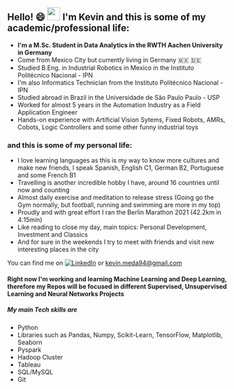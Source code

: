 ## Hello! 😄 <img src="https://raw.githubusercontent.com/MartinHeinz/MartinHeinz/master/wave.gif" width="30px"> I'm Kevin and this is some of my academic/professional life:

* __I'm a M.Sc. Student in Data Analytics in the RWTH Aachen University in Germany__
* Come from Mexico City but currently living in Germany 🇲🇽 🇩🇪 
* Studied B.Eng. in Industrial Robotics in Mexico in the Instituto Politécnico Nacional - IPN
* I'm also Informatics Technician from the Instituto Politécnico Nacional - IPN
* Studied abroad in Brazil in the Universidade de São Paulo Paulo - USP 
* Worked for almost 5 years in the Automation Industry as a Field Application Engineer
* Hands-on experience with Artificial Vision Sytems, Fixed Robots, AMRs, Cobots, Logic Controllers and some other funny industrial toys

### and this is some of my personal life:
* I love learning languages as this is my way to know more cultures and make new friends, I speak Spanish, English C1, German B2, Portuguese and some French B1
* Travelling is another incredible hobby I have, around 16 countries until now and counting 
* Almost daily exercise and meditation to release stress (Going go the Gym normally, but football, running and swimming are more in my top)
* Proudly and with great effort I ran the Berlin Marathon 2021 (42.2km in 4:15min)
* Like reading to close my day, main topics: Personal Development, Investment and Classics 
* And for sure in the weekends I try to meet with friends and visit new interesting places in the city

You can find me on  [![LinkedIn][3.2]][3] or <kevin.meda94@gmail.com>

#### Right now I'm working and learning Machine Learning and Deep Learning, therefore my Repos will be focused in different Supervised, Unsupervised Learning and Neural Networks Projects
##### My main Tech skills are
* Python
* Libraries such as Pandas, Numpy, Scikit-Learn, TensorFlow, Matplotlib, Seaborn
* Pyspark
* Hadoop Cluster
* Tableau 
* SQL/MySQL
* Git

<!-- Icons -->

[3.2]: https://raw.githubusercontent.com/MartinHeinz/MartinHeinz/master/linkedin-3-16.png (LinkedIn icon without padding)

<!-- Links to your social media accounts -->

[3]: https://www.linkedin.com/in/kevinmeda/
<!--
**Kevin-Med/Kevin-Med** is a ✨ _special_ ✨ repository because its `README.md` (this file) appears on your GitHub profile.

Here are some ideas to get you started:

- 🔭 I’m currently working on ...
- 🌱 I’m currently learning ...
- 👯 I’m looking to collaborate on ...
- 🤔 I’m looking for help with ...
- 💬 Ask me about ...
- 📫 How to reach me: ...
- 😄 Pronouns: ...
- ⚡ Fun fact: ...
-->
